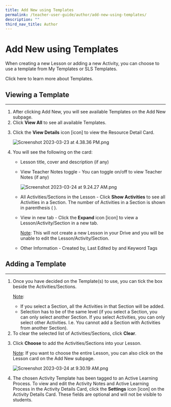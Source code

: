 ```yaml
---
title: Add New using Templates
permalink: /teacher-user-guide/author/add-new-using-templates/
description: ""
third_nav_title: Author
---
```

<h1 id="add-new-using-templates">Add New using Templates</h1>
<p>When creating a new Lesson or adding a new Activity, you can choose to use a template from My Templates or SLS Templates. </p>
<p>Click here to learn more about Templates.</p>
<h2 id="viewing-a-template">Viewing a Template</h2>
<hr>
<ol>
<li>After clicking Add New, you will see available Templates on the Add New subpage. </li>
<li>Click <strong>View All</strong> to see all available Templates.</li>
<li><p>Click the <strong>View Details</strong> icon [icon] to view the Resource Detail Card. </p>
<p> <img alt="Screenshot 2023-03-23 at 4.38.36 PM.png" src="https://s3-us-west-2.amazonaws.com/secure.notion-static.com/42ede84e-bc0b-45c8-9df9-5c18d7ac7e69/Screenshot_2023-03-23_at_4.38.36_PM.png"></p>
</li>
<li><p>You will see the following on the card:</p>
<ul>
<li>Lesson title, cover and description (if any)</li>
<li><p>View Teacher Notes toggle - You can toggle on/off to view Teacher Notes (if any)</p>
<p>  <img alt="Screenshot 2023-03-24 at 9.24.27 AM.png" src="https://s3-us-west-2.amazonaws.com/secure.notion-static.com/31e0f98d-9995-4653-b533-705532cc16dc/Screenshot_2023-03-24_at_9.24.27_AM.png"></p>
</li>
<li><p>All Activities/Sections in the Lesson - Click <strong>Show Activities</strong> to see all Activities in a Section. The number of Activities in a Section is shown in parenthesis ( ).</p>
</li>
<li><p>View in new tab - Click the <strong>Expand</strong> icon [icon] to view a Lesson/Activity/Section in a new tab.</p>
	<p>  <u>Note</u>: This will not create a new Lesson in your Drive and you will be unable to edit the Lesson/Activity/Section.</p>
</li>
<li><p>Other Information - Created by, Last Edited by and Keyword Tags</p>
</li>
</ul>
</li>
</ol>
<h2 id="adding-a-template">Adding a Template</h2>
<hr>
<ol>
<li><p>Once you have decided on the Template(s) to use, you can tick the box beside the Activities/Sections.</p>
	<p> <u>Note</u>: </p>
<ul>
<li>If you select a Section, all the Activities in that Section will be added.</li>
<li>Selection has to be of the same level (if you select a Section, you can only select another Section. If you select Activities, you can only select other Activities. I.e. You cannot add a Section with Activities from another Section).</li>
</ul>
</li>
<li>To clear the selected list of Activities/Sections, click <strong>Clear</strong>.</li>
<li><p>Click <strong>Choose</strong> to add the Activities/Sections into your Lesson.</p>
	<p> <u>Note</u>: If you want to choose the entire Lesson, you can also click on the Lesson card on the Add New subpage.</p>
<p> <img alt="Screenshot 2023-03-24 at 9.30.19 AM.png" src="https://s3-us-west-2.amazonaws.com/secure.notion-static.com/b69f3e6e-06cf-49b3-8509-4ca84794691e/Screenshot_2023-03-24_at_9.30.19_AM.png"></p>
</li>
<li><p>The chosen Activity Template has been tagged to an Active Learning Process. To view and edit the Activity Notes and Active Learning Process in the Activity Details Card, click the <strong>Settings</strong> icon [icon] on the Activity Details Card. These fields are optional and will not be visible to students.</p>
</li>
</ol>